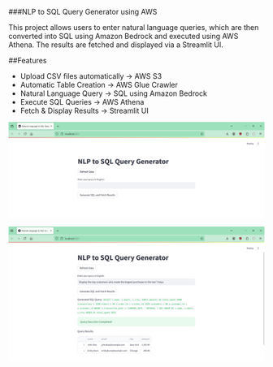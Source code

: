 ###NLP to SQL Query Generator using AWS

This project allows users to enter natural language queries, which are then converted into SQL using Amazon Bedrock and executed using AWS Athena. The results are fetched and displayed via a Streamlit UI.
 

##Features

- Upload CSV files automatically → AWS S3
- Automatic Table Creation → AWS Glue Crawler
- Natural Language Query → SQL using Amazon Bedrock
- Execute SQL Queries → AWS Athena
- Fetch & Display Results → Streamlit UI

![alt text](images/image.png)

![alt text](images/image-1.png)

